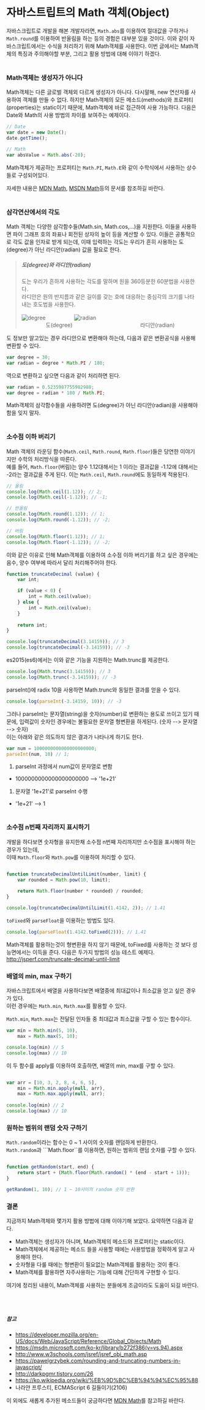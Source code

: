 
# 자바스트립트의 Math 객체(Object)

자바스크립트로 개발을 해본 개발자라면, ```Math.abs```를 이용하여 절대값을 구하거나 ```Math.round```를 이용하여 반올림을 하는 등의 경험은 대부분 있을 것이다.
이와 같이 자바스크립트에서는 수식을 처리하기 위해 Math객체를 사용한다.
이번 글에서는 Math객체의 특징과 주의해야할 부분, 그리고 활용 방법에 대해 이야기 하겠다.
<br><br>

### Math객체는 생성자가 아니다

Math객체는 다른 글로벌 객체외 다르게 생성자가 아니다. 다시말해, new 연산자를 사용하여 객체를 만들 수 없다.
하지만 Math객체의 모든 메소드(methods)와 프로퍼티(properties)는 static이기 때문에, Math객체에 바로 접근하여 사용 가능하다. 
다음은 Date와 Math의 사용 방법의 차이를 보여주는 예제이다.

```javascript
// Date
var date = new Date();
date.getTime();

// Math
var absValue = Math.abs(-20);

```

Math객체가 제공하는 프로퍼티는 ```Math.PI```, ```Math.E```와 같이 수학식에서 사용하는 상수들로 구성되어있다.<br>

자세한 내용은 [MDN Math](https://developer.mozilla.org/ko/docs/Web/JavaScript/Reference/Global_Objects/Math),
[MSDN Math](https://msdn.microsoft.com/ko-kr/library/b272f386(v=vs.94).aspx)등의 문서를 참조하길 바란다.
<br><br>

### 삼각연산에서의 각도

Math 객체는 다양한 삼각함수들(Math.sin, Math.cos,...)을 지원한다. 이들을 사용하면 파이 그래프 호의 좌표나 회전된 상자의 높이 등을 계산할 수 있다.
이들은 공통적으로 각도 값을 인자로 받게 되는데, 이때 입력하는 각도는 우리가 흔히 사용하는 도(degree)가 아닌 라디안(radian) 값을 필요로 한다.

> ##### 도(degree)와 라디안(radian)
> 도는 우리가 흔하게 사용하는 각도를 말하며 원을 360등분한 60분법을 사용한다.<br>
> 라디안은 원의 반지름과 같은 길이를 갖는 호에 대응하는 중심각의 크기를 나타내는 호도법을 사용한다.<br><br>
>![degree](https://upload.wikimedia.org/wikipedia/commons/thumb/f/f3/%C4%90%E1%BB%99_%28g%C3%B3c%29-Degree_%28angle%29.jpg/220px-%C4%90%E1%BB%99_%28g%C3%B3c%29-Degree_%28angle%29.jpg)
>  &nbsp;  &nbsp;  &nbsp;  &nbsp;  &nbsp;  &nbsp;  &nbsp;  &nbsp;  &nbsp;
>![radian](https://upload.wikimedia.org/wikipedia/commons/thumb/1/15/Angle_radian.svg/200px-Angle_radian.svg.png)<br>
> &nbsp; &nbsp; &nbsp; &nbsp; &nbsp; &nbsp; &nbsp; &nbsp; 도(degree)
> &nbsp; &nbsp; &nbsp; &nbsp; &nbsp; &nbsp; &nbsp; &nbsp; &nbsp; &nbsp; &nbsp; &nbsp; &nbsp; &nbsp;
> &nbsp; &nbsp; &nbsp; &nbsp; &nbsp; &nbsp; &nbsp; &nbsp; 라디안(radian)


도 정보만 알고있는 경우 라디안으로 변환해야 하는데, 다음과 같은 변환공식을 사용해 변환할 수 있다.

```javascript
var degree = 30;
var radian = degree * Math.PI / 180;
```

역으로 변환하고 싶으면 다음과 같이 처리하면 된다.
```javascript
var radian = 0.5235987755982988;
var degree = radian * 180 / Math.PI;
```

Math객체의 삼각함수들을 사용하려면 도(degree)가 아닌 라디안(radian)을 사용해야 함을 잊지 말자.
<br><br>

### 소수점 이하 버리기

Math 객체의 라운딩 함수(```Math.ceil```, ```Math.round```, ```Math.floor```)들은 당연한 이야기지만 수학의 처리방식을 따른다.<br>
예를 들어, ```Math.floor```(버림)는 양수 1.12대해서는 1 이라는 결과값을 -1.12에 대해서는 -2라는 결과값을 주게 된다.
이는 ```Math.ceil```, ```Math.round```에도 동일하게 적용된다.

```javascript
// 올림
console.log(Math.ceil(1.12)); // 2;
console.log(Math.ceil(-1.12)); // -1;

// 반올림
console.log(Math.round(1.12)); // 1;
console.log(Math.round(-1.12)); // -2;

// 버림
console.log(Math.floor(1.12)); // 1;
console.log(Math.floor(-1.12)); // -2;
```

이와 같은 이유로 인해 Math객체를 이용하여 소수점 이하 버리기를 하고 싶은 경우에는 음수, 양수 여부에 따라서 달리 처리해주어야 한다.

```javascript
function truncateDecimal (value) {
    var int;

    if (value < 0) {
        int = Math.ceil(value);
    } else {
        int = Math.ceil(value);
    }
    
    return int;
}

console.log(truncateDecimal(3.14159)); // 3
console.log(truncateDecimal(-3.14159)); // -3
```

es2015(es6)에서는 이와 같은 기능을 지원하는 Math.trunc를 제공한다.
```javascript
console.log(Math.trunc(3.14159)); // 3
console.log(Math.trunc(-3.14159)); // -3
```

parseInt()에 radix 10을 사용하면 Math.trunc와 동일한 결과를 얻을 수 있다.
```javascript
console.log(parseInt(-3.14159, 10)); // -3
```
그러나 parseInt는 문자열(string)을 숫자(number)로 변환하는 용도로 쓰이고 있기 때문에,
입력값이 숫자인 경우에는 불필요한 문자열 형변환을 하게된다. (숫자 --> 문자열 --> 숫자)<br>
이는 아래와 같은 의도하지 않은 결과가 나타나게 하기도 한다.

```javascript
var num = 1000000000000000000000;
parseInt(num, 10) // 1;
```
1. parseInt 과정에서 num값이 문자열로 변함
  * 1000000000000000000000 --> '1e+21'
1. 문자열 '1e+21'로 parseInt 수행
  * '1e+21' --> 1
<br><br>


### 소수점 n번째 자리까지 표시하기

개발을 하다보면 숫자형을 유지한채 소수점 n번째 자리까지만 소수점을 표시해야 하는 경우가 있는데,<br>
이때 ```Math.floor```와 ```Math.pow```를 이용하여 처리할 수 있다.

```javascript

function truncateDecimalUntilLimit(number, limit) {
    var rounded = Math.pow(10, limit);
    
    return Math.floor(number * rounded) / rounded;
}

console.log(truncateDecimalUntilLimit(1.4142, 2)); // 1.41
```

```toFixed```와 ```parseFloat```을 이용하는 방법도 있다.

```javascript
console.log(parseFloat(1.4142.toFixed(2))); // 1.41
```

Math객체를 활용하는것이 형변환을 하지 않기 때문에, toFixed를 사용하는 것 보다 성능면에서는 이득을 준다.
다음은 두가지 방법의 성능 테스트 예제다.<br>
http://jsperf.com/truncate-decimal-until-limit

### 배열의 min, max 구하기

자바스크립트에서 배열을 사용하다보면 배열중에 최대값이나 최소값을 얻고 싶은 경우가 있다.<br>
이런 경우에는 ```Math.min```, ```Math.max```를 활용할 수 있다.

```Math.min```, ```Math.max```는 전달된 인자들 중 최대값과 최소값을 구할 수 있는 함수이다.
```javascript
var min = Math.min(5, 10),
    max = Math.max(5, 10);

console.log(min) // 5
console.log(max) // 10
```

이 두 함수를 apply를 이용하여 호출하면, 배열의 min, max를 구할 수 있다.
```javascript

var arr = [10, 3, 2, 8, 4, 6, 5],
    min = Math.min.apply(null, arr),
    max = Math.max.apply(null, arr);
    
console.log(min) // 2
console.log(max) // 10
```

### 원하는 범위의 랜덤 숫자 구하기

```Math.random```이라는 함수는 0 ~ 1 사이의 숫자를 랜덤하게 반환한다.<br>
```Math.random```과 ```Math.floor``를 이용하면, 원하는 범위의 랜덤 숫자를 구할 수 있다.

```javascript

function getRandom(start, end) {
    return start + (Math.floor(Math.random() * (end - start + 1)));
}

getRandom(1, 10); // 1 ~ 10사이의 random 숫자 반환
```




### 결론

지금까지 Math객체와 몇가지 활용 방법에 대해 이야기해 보았다. 요약하면 다음과 같다.

* Math객체는 생성자가 아니며, Math객체의 메소드와 프로퍼티는 static이다.
* Math객체에서 제공하는 메소드 들을 사용할 때에는 사용방법을 정확하게 알고 사용해야 한다.
* 숫자형을 다룰 때에는 형변환이 필요없는 Math객체를 활용하는 것이 좋다.
* Math객체를 활용하면 자주사용하는 기능에 대해 간단하게 구현할 수 있다.

여기에 정리된 내용이, Math객체를 사용하는 분들에게 조금이라도 도움이 되길 바란다.

<br><br>


##### 참고
* https://developer.mozilla.org/en-US/docs/Web/JavaScript/Reference/Global_Objects/Math
* https://msdn.microsoft.com/ko-kr/library/b272f386(v=vs.94).aspx
* http://www.w3schools.com/jsref/jsref_obj_math.asp
* https://pawelgrzybek.com/rounding-and-truncating-numbers-in-javascript/
* http://darkpgmr.tistory.com/26
* https://ko.wikipedia.org/wiki/%EB%9D%BC%EB%94%94%EC%95%88
* 나라얀 프루스티, ECMAScript 6 길들이기(2106)



이 외에도 새롭게 추가된 메소드들이 궁금하다면 [MDN Math](https://developer.mozilla.org/ko/docs/Web/JavaScript/Reference/Global_Objects/Math)를 참고하길 바란다.



